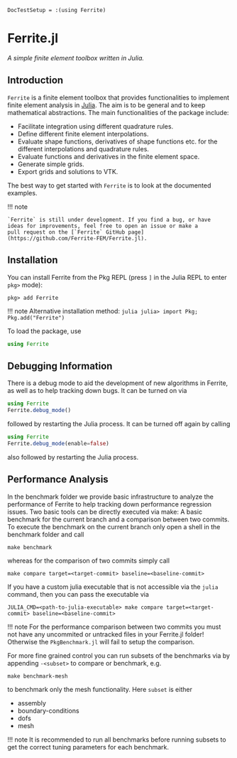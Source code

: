```@meta
DocTestSetup = :(using Ferrite)
```

# Ferrite.jl
*A simple finite element toolbox written in Julia.*

## Introduction
`Ferrite` is a finite element toolbox that provides functionalities to implement finite element analysis in [Julia](https://github.com/JuliaLang/julia). The aim is to be general and to keep mathematical abstractions.
The main functionalities of the package include:

* Facilitate integration using different quadrature rules.
* Define different finite element interpolations.
* Evaluate shape functions, derivatives of shape functions etc. for the different interpolations and quadrature rules.
* Evaluate functions and derivatives in the finite element space.
* Generate simple grids.
* Export grids and solutions to VTK.

The best way to get started with `Ferrite` is to look at the documented examples.


!!! note

    `Ferrite` is still under development. If you find a bug, or have
    ideas for improvements, feel free to open an issue or make a
    pull request on the [`Ferrite` GitHub page](https://github.com/Ferrite-FEM/Ferrite.jl).

## Installation

You can install Ferrite from the Pkg REPL (press `]` in the Julia
REPL to enter `pkg>` mode):

```
pkg> add Ferrite
```

!!! note
    Alternative installation method:
    ```julia
    julia> import Pkg; Pkg.add("Ferrite")
    ```

To load the package, use

```julia
using Ferrite
```

## Debugging Information

There is a debug mode to aid the development of new algorithms in Ferrite, as well as to
help tracking down bugs. It can be turned on via

```julia
using Ferrite
Ferrite.debug_mode()
```

followed by restarting the Julia process. It can be turned off again by calling

```julia
using Ferrite
Ferrite.debug_mode(enable=false)
```

also followed by restarting the Julia process.

## Performance Analysis

In the benchmark folder we provide basic infrastructure to analyze the performance of 
Ferrite to help tracking down performance regression issues. Two basic tools can be 
directly executed via make: A basic benchmark for the current branch and a comparison
between two commits. To execute the benchmark on the current branch only open a shell
in the benchmark folder and call

```
make benchmark
```

whereas for the comparison of two commits simply call

```
make compare target=<target-commit> baseline=<baseline-commit>
```

If you have a custom julia executable that is not accessible via the `julia` command, 
then you can pass the executable via

```
JULIA_CMD=<path-to-julia-executable> make compare target=<target-commit> baseline=<baseline-commit>
```

!!! note
    For the performance comparison between two commits you must not have any uncommited
    or untracked files in your Ferrite.jl folder! Otherwise the `PkgBenchmark.jl` will 
    fail to setup the comparison.

For more fine grained control you can run subsets of the benchmarks via by appending `-<subset>`
to compare or benchmark, e.g.

```
make benchmark-mesh
```

to benchmark only the mesh functionality. Here `subset` is either
* assembly
* boundary-conditions
* dofs
* mesh

!!! note
    It is recommended to run all benchmarks before running subsets to get the
    correct tuning parameters for each benchmark.
